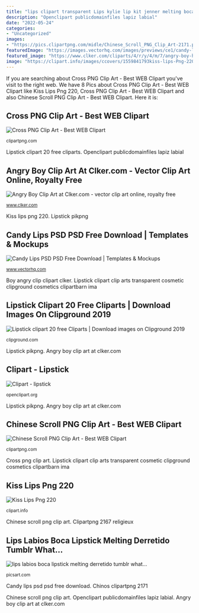 ```yaml
---
title: "lips clipart transparent Lips kylie lip kit jenner melting boca makeup lipstick transparent cosmetics labios derretido gold aesthetic sticker onettechnologiesindia leo picsart"
description: "Openclipart publicdomainfiles lapiz labial"
date: "2022-05-24"
categories:
- "Uncategorized"
images:
- "https://pics.clipartpng.com/midle/Chinese_Scroll_PNG_Clip_Art-2171.png"
featuredImage: "https://images.vectorhq.com/images/previews/ce1/candy-lips-psd-439502.png"
featured_image: "https://www.clker.com/cliparts/4/r/y/4/m/7/angry-boy-hi.png"
image: "https://clipart.info/images/ccovers/1559841793kiss-lips-Png-220.png"
---
```


If you are searching about Cross PNG Clip Art - Best WEB Clipart you've visit to the right web. We have 8 Pics about Cross PNG Clip Art - Best WEB Clipart like Kiss Lips Png 220, Cross PNG Clip Art - Best WEB Clipart and also Chinese Scroll PNG Clip Art - Best WEB Clipart. Here it is:

## Cross PNG Clip Art - Best WEB Clipart

![Cross PNG Clip Art - Best WEB Clipart](https://pics.clipartpng.com/midle/Cross_PNG_Clip_Art-2167.png "Openclipart publicdomainfiles lapiz labial")

<small>clipartpng.com</small>

Lipstick clipart 20 free cliparts. Openclipart publicdomainfiles lapiz labial

## Angry Boy Clip Art At Clker.com - Vector Clip Art Online, Royalty Free

![Angry Boy Clip Art at Clker.com - vector clip art online, royalty free](https://www.clker.com/cliparts/4/r/y/4/m/7/angry-boy-hi.png "Lips kylie lip kit jenner melting boca makeup lipstick transparent cosmetics labios derretido gold aesthetic sticker onettechnologiesindia leo picsart")

<small>www.clker.com</small>

Kiss lips png 220. Lipstick pikpng

## Candy Lips PSD PSD Free Download | Templates &amp; Mockups

![Candy Lips PSD PSD Free Download | Templates &amp; Mockups](https://images.vectorhq.com/images/previews/ce1/candy-lips-psd-439502.png "Candy lips psd psd free download")

<small>www.vectorhq.com</small>

Boy angry clip clipart clker. Lipstick clipart clip arts transparent cosmetic clipground cosmetics clipartbarn ima

## Lipstick Clipart 20 Free Cliparts | Download Images On Clipground 2019

![Lipstick clipart 20 free Cliparts | Download images on Clipground 2019](http://clipground.com/images/lipstick-clipart-14.png "Boy angry clip clipart clker")

<small>clipground.com</small>

Lipstick pikpng. Angry boy clip art at clker.com

## Clipart - Lipstick

![Clipart - lipstick](http://openclipart.org/image/2400px/svg_to_png/67129/lipstick.png "Lips labios boca lipstick melting derretido tumblr what...")

<small>openclipart.org</small>

Lipstick pikpng. Angry boy clip art at clker.com

## Chinese Scroll PNG Clip Art - Best WEB Clipart

![Chinese Scroll PNG Clip Art - Best WEB Clipart](https://pics.clipartpng.com/midle/Chinese_Scroll_PNG_Clip_Art-2171.png "Lipstick clipart 20 free cliparts")

<small>clipartpng.com</small>

Cross png clip art. Lipstick clipart clip arts transparent cosmetic clipground cosmetics clipartbarn ima

## Kiss Lips Png 220

![Kiss Lips Png 220](https://clipart.info/images/ccovers/1559841793kiss-lips-Png-220.png "Candy lips psd psd free download")

<small>clipart.info</small>

Chinese scroll png clip art. Clipartpng 2167 religieux

## Lips Labios Boca Lipstick Melting Derretido Tumblr What...

![lips labios boca lipstick melting derretido tumblr what...](http://cdn130.picsart.com/240138911037212.png "Chinos clipartpng 2171")

<small>picsart.com</small>

Candy lips psd psd free download. Chinos clipartpng 2171

Chinese scroll png clip art. Openclipart publicdomainfiles lapiz labial. Angry boy clip art at clker.com
